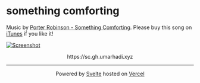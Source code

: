 # something comforting

Music by [Porter Robinson - Something Comforting](https://www.youtube.com/watch?v=-C-2AqRD8io). Please buy this song on [iTunes](https://music.apple.com/id/album/something-comforting/1500940575?i=1500940577) if you like it!

[![Screenshot](https://ik.imagekit.io/umarhadi/goldenhour/Screen_Shot_2021-04-11_at_23.50.16_qrJ1JcwOc.png)](https://sc.gh.umarhadi.xyz)

<p align="center">
  https://sc.gh.umarhadi.xyz
</p>

---

<div align="center">

  Powered by [Svelte](https://svelte.dev) hosted on [Vercel](https://vercel.com)
  
</div>
